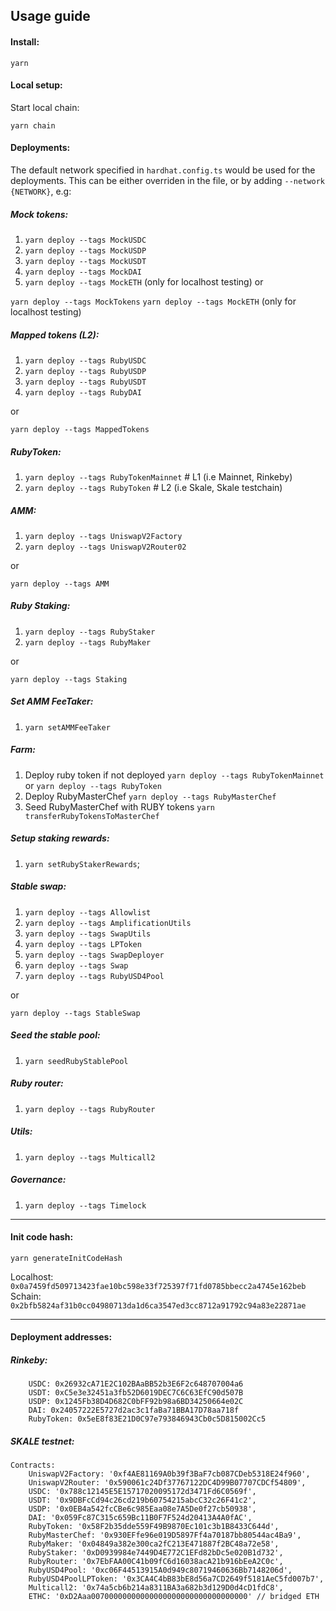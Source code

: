 ## Usage guide

#### Install:

`yarn`

#### Local setup:

Start local chain:

`yarn chain`

#### Deployments:

The default network specified in `hardhat.config.ts` would be used for the deployments. This can be either overriden in the file, or by adding `--network {NETWORK}`, e.g:

##### Mock tokens:

1. `yarn deploy --tags MockUSDC`
2. `yarn deploy --tags MockUSDP`
3. `yarn deploy --tags MockUSDT`
4. `yarn deploy --tags MockDAI`
5. `yarn deploy --tags MockETH` (only for localhost testing)
or

`yarn deploy --tags MockTokens`
`yarn deploy --tags MockETH` (only for localhost testing)

##### Mapped tokens (L2):

1. `yarn deploy --tags RubyUSDC`
2. `yarn deploy --tags RubyUSDP`
3. `yarn deploy --tags RubyUSDT`
3. `yarn deploy --tags RubyDAI`

or

`yarn deploy --tags MappedTokens`

##### RubyToken:

1. `yarn deploy --tags RubyTokenMainnet` # L1 (i.e Mainnet, Rinkeby)
2. `yarn deploy --tags RubyToken` # L2 (i.e Skale, Skale testchain)

##### AMM:

1. `yarn deploy --tags UniswapV2Factory`
2. `yarn deploy --tags UniswapV2Router02`

or

`yarn deploy --tags AMM`

##### Ruby Staking:

1. `yarn deploy --tags RubyStaker`
2. `yarn deploy --tags RubyMaker`

or

`yarn deploy --tags Staking`

##### Set AMM FeeTaker:

1. `yarn setAMMFeeTaker`

##### Farm:

1. Deploy ruby token if not deployed `yarn deploy --tags RubyTokenMainnet` or `yarn deploy --tags RubyToken`
2. Deploy RubyMasterChef `yarn deploy --tags RubyMasterChef`
3. Seed RubyMasterChef with RUBY tokens `yarn transferRubyTokensToMasterChef`


##### Setup staking rewards:

1. `yarn setRubyStakerRewards`;

##### Stable swap:

1. `yarn deploy --tags Allowlist`
2. `yarn deploy --tags AmplificationUtils`
3. `yarn deploy --tags SwapUtils`
4. `yarn deploy --tags LPToken`
5. `yarn deploy --tags SwapDeployer`
6. `yarn deploy --tags Swap`
7. `yarn deploy --tags RubyUSD4Pool`

or

`yarn deploy --tags StableSwap`

##### Seed the stable pool:
1. `yarn seedRubyStablePool`

##### Ruby router:

1. `yarn deploy --tags RubyRouter`

##### Utils:

1. `yarn deploy --tags Multicall2`

##### Governance:

1. `yarn deploy --tags Timelock`

---

#### Init code hash:

`yarn generateInitCodeHash`

Localhost: `0x0a7459fd509713423fae10bc598e33f725397f71fd0785bbecc2a4745e162beb`
Schain: `0x2bfb5824af31b0cc04980713da1d6ca3547ed3cc8712a91792c94a83e22871ae`

---

#### Deployment addresses:

##### Rinkeby:

```
    USDC: 0x26932cA71E2C102BAaBB52b3E6F2c648707004a6
    USDT: 0xC5e3e32451a3fb52D6019DEC7C6C63EfC90d507B
    USDP: 0x1245Fb38D4D682C0bFF92b98a6BD34250664e02C
    DAI: 0x24057222E5727d2ac3c1faBa71BBA17D78aa718f
    RubyToken: 0x5eE8f83E21D0C97e793846943Cb0c5D815002Cc5
```

##### SKALE testnet:

```
Contracts:
    UniswapV2Factory: '0xf4AE81169A0b39f3BaF7cb087CDeb5318E24f960',
    UniswapV2Router: '0x590061c24Df37767122DC4D99B07707CDCf54809',
    USDC: '0x788c12145E5E15717020095172d3471Fd6C0569f',
    USDT: '0x9DBFcCd94c26cd219b60754215abcC32c26F41c2',
    USDP: '0x0EB4a542fcCBe6c985Eaa08e7A5De0f27cb50938',
    DAI: '0x059Fc87C315c659Bc11B0F7F524d20413A4A0fAC',
    RubyToken: '0x58F2b35dde559F49B9870Ec101c3b1B8433C644d',
    RubyMasterChef: '0x930EFfe96e019D5897Ff4a70187bb80544ac4Ba9',
    RubyMaker: '0x04849a382e300ca2fC213E471887f2BC48a72e58',
    RubyStaker: '0xD0939984e7449D4E772C1EFd82bDc5e020B1d732',
    RubyRouter: '0x7EbFAA00C41b09fC6d16038acA21b916bEeA2C0c',
    RubyUSD4Pool: '0xc06F44513915A0d949c80719460636Bb7148206d',
    RubyUSD4PoolLPToken: '0x3CA4C4bB83bE8d56a7CD2649f5181AeC5fd007b7',
    Multicall2: '0x74a5cb6b214a8311BA3a682b3d129D0d4cD1fdC8',
    ETHC: '0xD2Aaa00700000000000000000000000000000000' // bridged ETH
```
